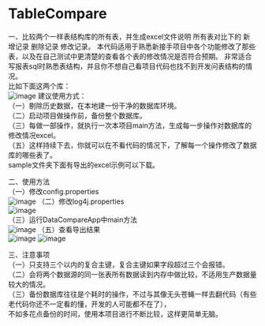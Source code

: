 # TableCompare
一、比较两个一样表结构库的所有表，并生成excel文件说明 所有表对比下的 新增记录 删除记录 修改记录。 
本代码适用于熟悉新接手项目中各个功能修改了那些表，以及在自己测试中更清楚的查看各个表的修改情况是否符合预期。
非常适合写报表sql时熟悉表结构，并且你不想自己看项目代码也找不到开发问表结构的情况。  
比如下面这两个库：  
![image](https://github.com/weichuyu/TableCompare/blob/master/sample/img/table.PNG)
建议使用方式：  
（一）剔除历史数据，在本地建一份干净的数据库环境。  
（二）启动项目做操作前，备份整个数据库。  
（三）每做一部操作，就执行一次本项目main方法，生成每一步操作对数据库的修改情况excel。  
（五）这样持续下去，你就可以在不看代码的情况下，了解每一个操作修改了数据库的哪些表了。  
sample文件夹下面有导出的excel示例可以下载。  

二、使用方法  
（一）修改config.properties  
![image](https://github.com/weichuyu/TableCompare/blob/master/sample/img/configproperties.PNG)
（二）修改log4j.properties  
![image](https://github.com/weichuyu/TableCompare/blob/master/sample/img/log4j.PNG)  
（三）运行DataCompareApp中main方法  
![image](https://github.com/weichuyu/TableCompare/blob/master/sample/img/console.PNG)
（五）查看导出结果    
![image](https://github.com/weichuyu/TableCompare/blob/master/sample/img/result1.PNG)
![image](https://github.com/weichuyu/TableCompare/blob/master/sample/img/result2.PNG)

三、注意事项  
（一）只支持三个以内的复合主键，复合主键如果字段超过三个会报错。  
（二）会将两个数据源的同一张表所有数据读到内存中做比较，不适用生产数据量较大的情况。  
（三）备份数据库往往是个耗时的操作，不过与其像无头苍蝇一样去翻代码（有些老代码你还不一定看的懂，开发的人可能都不在了），  
不如多花点备份的时间，使用本项目进行不断比较，这样更简单无脑。  

